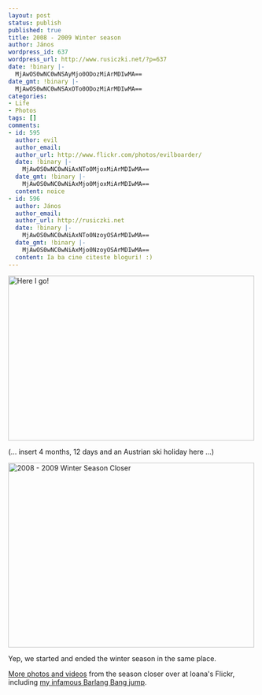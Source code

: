 ```yaml
---
layout: post
status: publish
published: true
title: 2008 - 2009 Winter season
author: János
wordpress_id: 637
wordpress_url: http://www.rusiczki.net/?p=637
date: !binary |-
  MjAwOS0wNC0wNSAyMjo0ODozMiArMDIwMA==
date_gmt: !binary |-
  MjAwOS0wNC0wNSAxOTo0ODozMiArMDIwMA==
categories:
- Life
- Photos
tags: []
comments:
- id: 595
  author: evil
  author_email: 
  author_url: http://www.flickr.com/photos/evilboarder/
  date: !binary |-
    MjAwOS0wNC0wNiAxNTo0MjoxMiArMDIwMA==
  date_gmt: !binary |-
    MjAwOS0wNC0wNiAxMjo0MjoxMiArMDIwMA==
  content: noice
- id: 596
  author: János
  author_email: 
  author_url: http://rusiczki.net
  date: !binary |-
    MjAwOS0wNC0wNiAxNTo0NzoyOSArMDIwMA==
  date_gmt: !binary |-
    MjAwOS0wNC0wNiAxMjo0NzoyOSArMDIwMA==
  content: Ia ba cine citeste bloguri! :)
---
```

<p><a href="http://www.flickr.com/photos/janos/3054109892/" title="Here I go! by rev, on Flickr"><img src="http://farm4.static.flickr.com/3191/3054109892_9a035a9384.jpg" width="500" height="335" alt="Here I go!" /></a></p>
<p>(... insert 4 months, 12 days and an Austrian ski holiday here ...)</p>
<p><a href="http://www.flickr.com/photos/janos/3414908107/" title="2008 - 2009 Winter Season Closer by rev, on Flickr"><img src="http://farm4.static.flickr.com/3411/3414908107_85ae769302.jpg" width="500" height="375" alt="2008 - 2009 Winter Season Closer" /></a></p>
<p>Yep, we started and ended the winter season in the same place.</p>
<p><a href="http://www.flickr.com/photos/ioana/archives/date-taken/2009/04/05/">More photos and videos</a> from the season closer over at Ioana's Flickr, including <a href="http://www.flickr.com/photos/ioana/3414989585">my infamous Barlang Bang jump</a>.</p>

